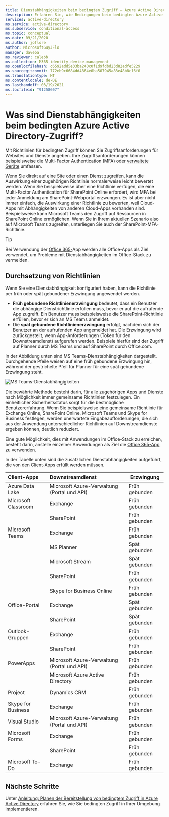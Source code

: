 ```yaml
---
title: Dienstabhängigkeiten beim bedingten Zugriff – Azure Active Directory
description: Erfahren Sie, wie Bedingungen beim bedingten Azure Active Directory-Zugriff verwendet werden, um eine Richtlinie auszulösen.
services: active-directory
ms.service: active-directory
ms.subservice: conditional-access
ms.topic: conceptual
ms.date: 09/21/2020
ms.author: joflore
author: MicrosoftGuyJFlo
manager: daveba
ms.reviewer: calebb
ms.collection: M365-identity-device-management
ms.openlocfilehash: c6592add5e33ba240c0f1d9fdbd23d82adfe5229
ms.sourcegitcommit: 772eb9c6684dd4864e0ba507945a83e48b8c16f0
ms.translationtype: HT
ms.contentlocale: de-DE
ms.lasthandoff: 03/19/2021
ms.locfileid: "91258607"
---
```

# <a name="what-are-service-dependencies-in-azure-active-directory-conditional-access"></a>Was sind Dienstabhängigkeiten beim bedingten Azure Active Directory-Zugriff? 

Mit Richtlinien für bedingten Zugriff können Sie Zugriffsanforderungen für Websites und Dienste angeben. Ihre Zugriffsanforderungen können beispielsweise die Multi-Factor Authentication (MFA) oder [verwaltete Geräte](require-managed-devices.md) umfassen. 

Wenn Sie direkt auf eine Site oder einen Dienst zugreifen, kann die Auswirkung einer zugehörigen Richtlinie normalerweise leicht bewertet werden. Wenn Sie beispielsweise über eine Richtlinie verfügen, die eine Multi-Factor Authentication für SharePoint Online erfordert, wird MFA bei jeder Anmeldung am SharePoint-Webportal erzwungen. Es ist aber nicht immer einfach, die Auswirkung einer Richtlinie zu bewerten, weil Cloud-Apps mit Abhängigkeiten von anderen Cloud-Apps vorhanden sind. Beispielsweise kann Microsoft Teams den Zugriff auf Ressourcen in SharePoint Online ermöglichen. Wenn Sie in Ihrem aktuellen Szenario also auf Microsoft Teams zugreifen, unterliegen Sie auch der SharePoint-MFA-Richtlinie. 

> [!TIP]
> Bei Verwendung der [Office 365-](concept-conditional-access-cloud-apps.md#office-365)App werden alle Office-Apps als Ziel verwendet, um Probleme mit Dienstabhängigkeiten im Office-Stack zu vermeiden.

## <a name="policy-enforcement"></a>Durchsetzung von Richtlinien 

Wenn Sie eine Dienstabhängigkeit konfiguriert haben, kann die Richtlinie per früh oder spät gebundener Erzwingung angewendet werden. 

- **Früh gebundene Richtlinienerzwingung** bedeutet, dass ein Benutzer die abhängige Dienstrichtlinie erfüllen muss, bevor er auf die aufrufende App zugreift. Ein Benutzer muss beispielsweise die SharePoint-Richtlinie erfüllen, bevor er sich an MS Teams anmeldet. 
- Die **spät gebundene Richtlinienerzwingung** erfolgt, nachdem sich der Benutzer an der aufrufenden App angemeldet hat. Die Erzwingung wird zurückgestellt, wenn App-Anforderungen (Token für den Downstreamdienst) aufgerufen werden. Beispiele hierfür sind der Zugriff auf Planner durch MS Teams und auf SharePoint durch Office.com. 

In der Abbildung unten sind MS Teams-Dienstabhängigkeiten dargestellt. Durchgehende Pfeile weisen auf eine früh gebundene Erzwingung hin, während der gestrichelte Pfeil für Planner für eine spät gebundene Erzwingung steht. 

![MS Teams-Dienstabhängigkeiten](./media/service-dependencies/01.png)

Die bewährte Methode besteht darin, für alle zugehörigen Apps und Dienste nach Möglichkeit immer gemeinsame Richtlinien festzulegen. Ein einheitlicher Sicherheitsstatus sorgt für die bestmögliche Benutzererfahrung. Wenn Sie beispielsweise eine gemeinsame Richtlinie für Exchange Online, SharePoint Online, Microsoft Teams und Skype for Business festlegen, werden unerwartete Eingabeaufforderungen, die sich aus der Anwendung unterschiedlicher Richtlinien auf Downstreamdienste ergeben können, deutlich reduziert. 

Eine gute Möglichkeit, dies mit Anwendungen im Office-Stack zu erreichen, besteht darin, anstelle einzelner Anwendungen als Ziel die [Office 365-App](concept-conditional-access-cloud-apps.md#office-365) zu verwenden.

In der Tabelle unten sind die zusätzlichen Dienstabhängigkeiten aufgeführt, die von den Client-Apps erfüllt werden müssen.  

| Client-Apps         | Downstreamdienst                          | Erzwingung |
| :--                 | :--                                         | ---         | 
| Azure Data Lake     | Microsoft Azure-Verwaltung (Portal und API) | Früh gebunden |
| Microsoft Classroom | Exchange                                    | Früh gebunden |
|                     | SharePoint                                  | Früh gebunden |
| Microsoft Teams     | Exchange                                    | Früh gebunden |
|                     | MS Planner                                  | Spät gebunden  |
|                     | Microsoft Stream                            | Spät gebunden  |
|                     | SharePoint                                  | Früh gebunden |
|                     | Skype for Business Online                   | Früh gebunden |
| Office-Portal       | Exchange                                    | Spät gebunden  |
|                     | SharePoint                                  | Spät gebunden  |
| Outlook-Gruppen      | Exchange                                    | Früh gebunden |
|                     | SharePoint                                  | Früh gebunden |
| PowerApps           | Microsoft Azure-Verwaltung (Portal und API) | Früh gebunden |
|                     | Microsoft Azure Active Directory              | Früh gebunden |
| Project             | Dynamics CRM                                | Früh gebunden |
| Skype for Business  | Exchange                                    | Früh gebunden |
| Visual Studio       | Microsoft Azure-Verwaltung (Portal und API) | Früh gebunden |
| Microsoft Forms     | Exchange                                    | Früh gebunden |
|                     | SharePoint                                  | Früh gebunden |
| Microsoft To-Do     | Exchange                                    | Früh gebunden |

## <a name="next-steps"></a>Nächste Schritte

Unter [Anleitung: Planen der Bereitstellung von bedingtem Zugriff in Azure Active Directory](plan-conditional-access.md) erfahren Sie, wie Sie bedingten Zugriff in Ihrer Umgebung implementieren.
